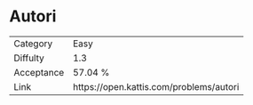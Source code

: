 # Autori

<table>
    <tr>
        <td>Category</td>
        <td>Easy</td>
    </tr>
    <tr>
        <td>Diffulty</td>
        <td>1.3</td>
    </tr>
    <tr>
        <td>Acceptance</td>
        <td>57.04 %</td>
    </tr>
    <tr>
        <td>Link</td>
        <td>https://open.kattis.com/problems/autori</td>
    </tr>
</table>